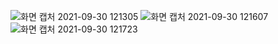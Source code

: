 ![화면 캡처 2021-09-30 121305](https://user-images.githubusercontent.com/16078263/135380117-85476c93-e8dc-40fb-93f1-a8f4b6143d1d.png)
![화면 캡처 2021-09-30 121607](https://user-images.githubusercontent.com/16078263/135380399-fcdb5da2-47c2-4353-9f83-b6901d16321a.png)
![화면 캡처 2021-09-30 121723](https://user-images.githubusercontent.com/16078263/135380435-a2992a8c-fe79-4dd5-bb5d-93fac3cc8285.png)
